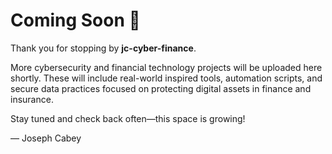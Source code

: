 # Coming Soon 🚀

Thank you for stopping by **jc-cyber-finance**.

More cybersecurity and financial technology projects will be uploaded here shortly. These will include real-world inspired tools, automation scripts, and secure data practices focused on protecting digital assets in finance and insurance.

Stay tuned and check back often—this space is growing!

— Joseph Cabey
